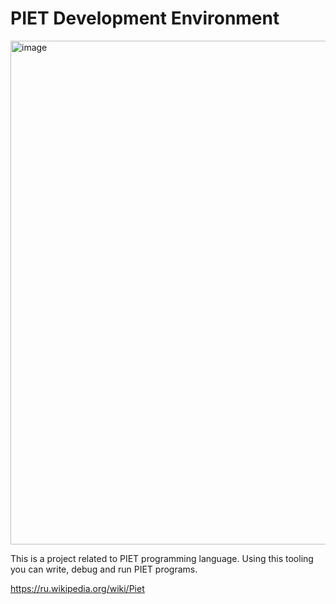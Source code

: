 # PIET Development Environment

<img width="806" alt="image" src="https://user-images.githubusercontent.com/24711892/163667584-27d4de38-167e-49a8-bc5a-e92380e9a1e4.png">

This is a project related to PIET programming language. Using this tooling you can write, debug and run PIET programs.

https://ru.wikipedia.org/wiki/Piet
